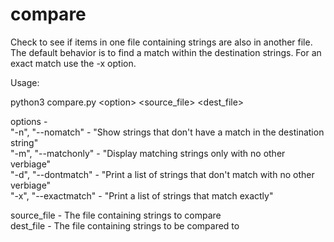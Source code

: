 # compare
Check to see if items in one file containing strings are also in another file.  The default behavior is to find a match within the destination strings. For an exact match use the -x option.  

Usage:  

python3 compare.py \<option\> \<source_file\> \<dest_file\>  

options -   
"-n", "--nomatch" - "Show strings that don't have a match in the destination string"    
"-m", "--matchonly" - "Display matching strings only with no other verbiage"  
"-d", "--dontmatch" - "Print a list of strings that don't match with no other verbiage"  
"-x", "--exactmatch" - "Print a list of strings that match exactly"   
  
source_file -  The file containing strings to compare   
dest_file   -  The file containing strings to be compared to  

